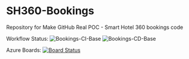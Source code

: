 # SH360-Bookings
Repository for Make GitHub Real POC - Smart Hotel 360 bookings code

Workflow Status:
![Bookings-CI-Base](https://github.com/microsoftdevopsdojo/mgr-sh360-bookings-gc/workflows/Bookings-CI-Base/badge.svg)
![Bookings-CD-Base](https://github.com/microsoftdevopsdojo/mgr-sh360-bookings-gc/workflows/Bookings-CD-Base/badge.svg)

Azure Boards:
[![Board Status](https://dev.azure.com/Make-Github-Real/1e0d258f-e45d-4422-9db2-814eeaa566e7/899fd026-5a8e-44be-ba69-49674a287c20/_apis/work/boardbadge/a4f1f18d-eba8-4729-b4a1-4925836e1ded)](https://dev.azure.com/Make-Github-Real/1e0d258f-e45d-4422-9db2-814eeaa566e7/_boards/board/t/899fd026-5a8e-44be-ba69-49674a287c20/Microsoft.RequirementCategory/)
